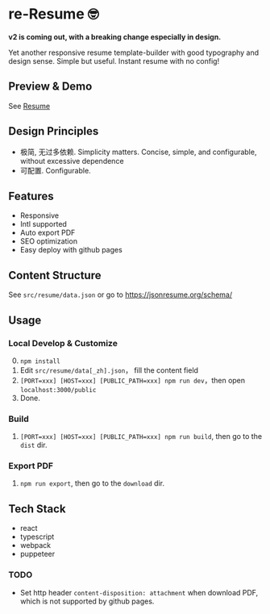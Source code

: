 # re-Resume 🤓

**v2 is coming out, with a breaking change especially in design.**

Yet another responsive resume template-builder with good typography and design sense.
Simple but useful.
Instant resume with no config!

## Preview & Demo

See [Resume](http://zhangbinliu.me/resume)

## Design Principles

- 极简, 无过多依赖. Simplicity matters. Concise, simple, and configurable, without excessive dependence
- 可配置. Configurable.

## Features

- Responsive
- Intl supported
- Auto export PDF
- SEO optimization
- Easy deploy with github pages

## Content Structure

See `src/resume/data.json` or go to https://jsonresume.org/schema/

## Usage

### Local Develop & Customize

0. `npm install`
1. Edit `src/resume/data[_zh].json`， fill the content field
1. `[PORT=xxx] [HOST=xxx] [PUBLIC_PATH=xxx] npm run dev`，then open `localhost:3000/public`
1. Done.

### Build

1. `[PORT=xxx] [HOST=xxx] [PUBLIC_PATH=xxx] npm run build`, then go to the `dist` dir.

### Export PDF

1. `npm run export`, then go to the `download` dir.

## Tech Stack

- react
- typescript
- webpack
- puppeteer

### TODO

- Set http header `content-disposition: attachment` when download PDF, which is not supported by github pages.
